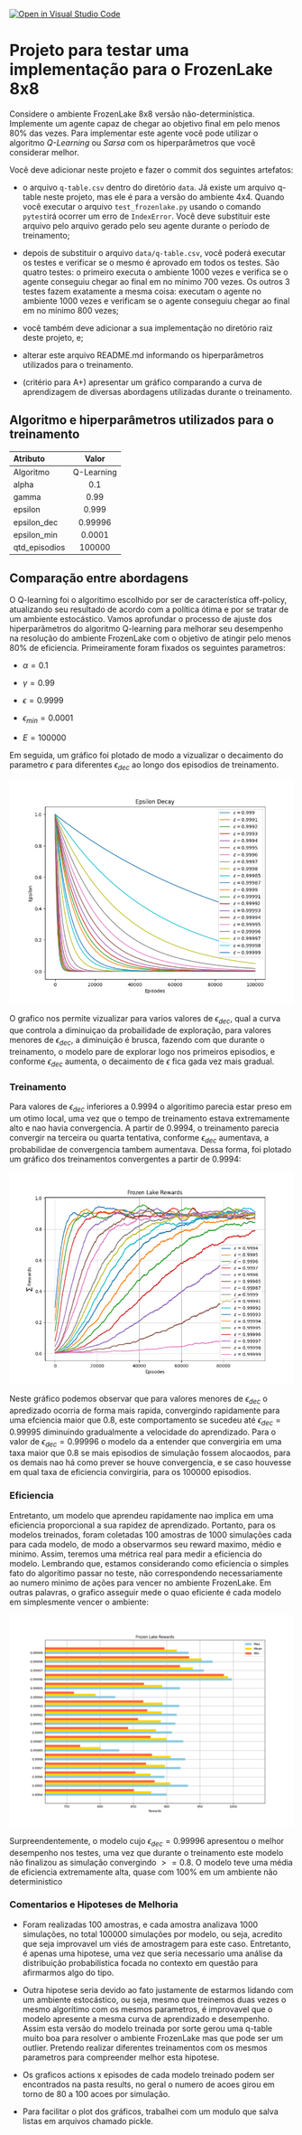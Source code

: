 [![Open in Visual Studio Code](https://classroom.github.com/assets/open-in-vscode-c66648af7eb3fe8bc4f294546bfd86ef473780cde1dea487d3c4ff354943c9ae.svg)](https://classroom.github.com/online_ide?assignment_repo_id=10442743&assignment_repo_type=AssignmentRepo)
# Projeto para testar uma implementação para o FrozenLake 8x8

Considere o ambiente FrozenLake 8x8 versão não-determinística. Implemente um agente capaz de chegar ao objetivo final em pelo menos 80% das vezes. Para implementar este agente você pode utilizar o algoritmo *Q-Learning* ou *Sarsa* com os hiperparâmetros que você considerar melhor. 

Você deve adicionar neste projeto e fazer o commit dos seguintes artefatos: 

* o arquivo `q-table.csv` dentro do diretório `data`. Já existe um arquivo q-table neste projeto, mas ele é para a versão do ambiente 4x4. Quando você executar o arquivo `test_frozenlake.py` usando o comando `pytest`irá ocorrer um erro de `IndexError`. Você deve substituir este arquivo pelo arquivo gerado pelo seu agente durante o período de treinamento; 

* depois de substituir o arquivo `data/q-table.csv`, você poderá executar os testes e verificar se o mesmo é aprovado em todos os testes. São quatro testes: o primeiro executa o ambiente 1000 vezes e verifica se o agente conseguiu chegar ao final em no mínimo 700 vezes. Os outros 3 testes fazem exatamente a mesma coisa: executam o agente no ambiente 1000 vezes e verificam se o agente conseguiu chegar ao final em no mínimo 800 vezes;

* você também deve adicionar a sua implementação no diretório raiz deste projeto, e;

* alterar este arquivo README.md informando os hiperparâmetros utilizados para o treinamento. 

* (critério para A+) apresentar um gráfico comparando a curva de aprendizagem de diversas abordagens utilizadas durante o treinamento. 

## Algoritmo e hiperparâmetros utilizados para o treinamento

| Atributo        |  Valor     |
|:----------------|:----------:|
| Algoritmo       |      Q-Learning      |
| alpha           |      0.1      |
| gamma           |      0.99      |
| epsilon         |       0.999     |
| epsilon_dec     |      0.99996      |
| epsilon_min     |      0.0001      |
| qtd_episodios   |      100000      |


## Comparação entre abordagens

O Q-learning foi o algorítimo escolhido por ser de característica off-policy, atualizando seu resultado de acordo com a política ótima e por se tratar de um ambiente estocástico. Vamos aprofundar o processo de ajuste dos hiperparâmetros do algoritmo Q-learning para melhorar seu desempenho na resolução do ambiente FrozenLake com o objetivo de atingir pelo menos 80% de eficiencia. Primeiramente foram fixados os seguintes parametros:


* $\alpha = 0.1$

* $\gamma = 0.99$

* $\epsilon = 0.9999$

* $\epsilon_{min} = 0.0001$

* $E = 100000$

Em seguida, um gráfico foi plotado de modo a vizualizar o decaimento do parametro $\epsilon$ para diferentes $\epsilon_{dec}$ ao longo dos episodios de treinamento.

![alt text](results/epsilon_per_episodes.png "Epsilon x Episodes")

<!-- O gráfico ajuda a visualizar o efeito de diferentes valores de epsilon na compensação exploration-explotation durante o processo de Q-learning. Um valor mais alto de epsilon significa que o algoritmo tem mais chances de explorar o ambiente selecionando ações aleatórias, enquanto um valor mais baixo de epsilon significa que o algoritmo tem mais chances de explorar os valores Q aprendidos selecionando a ação com o valor Q mais alto.

Além disso, mostra que, à medida que o epsilon diminui ao longo do tempo, o algoritmo se concentra mais em explorar os valores Q aprendidos, o que pode levar a um desempenho melhor na tarefa. No entanto, um valor baixo de epsilon pode fazer com que o algoritmo fique preso em um ótimo local e perca o ótimo global. Portanto, é essencial equilibrar a exploração e a "exploitação" escolhendo um valor apropriado de $\epsilon_{dec}$. -->

O grafico nos permite vizualizar para varios valores de $\epsilon_{dec}$, qual a curva que controla a diminuiçao da probailidade de exploração, para valores menores de $\epsilon_{dec}$, a diminuição é brusca, fazendo com que durante o treinamento, o modelo pare de explorar logo nos primeiros episodios, e conforme $\epsilon_{dec}$ aumenta, o decaimento de $\epsilon$ fica gada vez mais gradual.

### Treinamento

Para valores de $\epsilon_{dec}$ inferiores a $0.9994$ o algoritimo parecia estar preso em um otimo local, uma vez que o tempo de treinamento estava extremamente alto e nao havia convergencia. A partir de $0.9994$, o treinamento parecia convergir na terceira ou quarta tentativa, conforme $\epsilon_{dec}$ aumentava, a probabilidae de convergencia tambem aumentava. Dessa forma, foi plotado um gráfico dos treinamentos convergentes a partir de $0.9994$:

![alt text](results/rewards_per_episodes.png "Rewards x Episodes")

Neste gráfico podemos observar que para valores menores de $\epsilon_{dec}$ o apredizado ocorria de forma mais rapida, convergindo rapidamente para uma efciencia maior que 0.8, este comportamento se sucedeu até $\epsilon_{dec} = 0.99995$ diminuindo gradualmente a velocidade do aprendizado. Para o valor de $\epsilon_{dec} = 0.99996$ o modelo da a entender que convergiria em uma taxa maior que 0.8 se mais episodios de simulação fossem alocaodos, para os demais nao há como prever se houve convergencia, e se caso houvesse em qual taxa de eficiencia convirgiria, para os 100000 episodios.

### Eficiencia

Entretanto, um modelo que aprendeu rapidamente nao implica em uma eficiencia proporcional a sua rapidez de aprendizado. Portanto, para os modelos treinados, foram coletadas 100 amostras de 1000 simulações cada para cada modelo, de modo a observarmos seu reward maximo, médio e minimo. Assim, teremos uma métrica real para medir a eficiencia do modelo. Lembrando que, estamos considerando como eficiencia o simples fato do algorítimo passar no teste, não correspondendo necessariamente ao numero minimo de ações para vencer no ambiente FrozenLake. Em outras palavras, o grafico asseguir mede o quao eficiente é cada modelo em simplesmente vencer o ambiente:

![alt text](results/rewards_stats.png "Rewards x Episodes")

Surpreendentemente, o modelo cujo $\epsilon_{dec} = 0.99996$ apresentou o melhor desempenho nos testes, uma vez que durante o treinamento este modelo não finalizou as simulação convergindo $>=0.8$. O modelo teve uma média de eficiencia extremamente alta, quase com 100% em um ambiente não deterministico

### Comentarios e Hipoteses de Melhoria

* Foram realizadas 100 amostras, e cada amostra analizava 1000 simulações, no total 100000 simulações por modelo, ou seja, acredito que seja improvavel um viés de amostragem para este caso. Entretanto, é apenas uma hipotese, uma vez que seria necessario uma análise da distribuição probabilistica focada no contexto em questão para afirmarmos algo do tipo.

* Outra hipotese seria devido ao fato justamente de estarmos lidando com um ambiente estocástico, ou seja, mesmo que treinemos duas vezes o mesmo algorítimo com os mesmos parametros, é improvavel que o modelo apresente a mesma curva de aprendizado e desempenho. Assim esta versão do modelo treinada por sorte gerou uma q-table muito boa para resolver o ambiente FrozenLake mas que pode ser um outlier. Pretendo realizar diferentes treinamentos com os mesmos parametros para compreender melhor esta hipotese.

* Os graficos actions x episodes de cada modelo treinado podem ser encontrados na pasta results, no geral o numero de acoes girou em torno de 80 a 100 acoes por simulação.

* Para facilitar o plot dos gráficos, trabalhei com um modulo que salva listas em arquivos chamado pickle.



